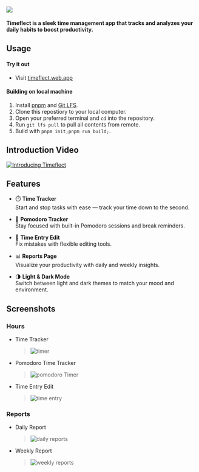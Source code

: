 # <img src="./assets/images/title_github.png">

**Timeflect is a sleek time management app that tracks and analyzes your daily habits to boost productivity.**

## Usage

#### Try it out

- Visit [timeflect.web.app](https://timeflect.web.app/)

#### Building on local machine

1. Install [pnpm](https://pnpm.io/installation) and [Git LFS](https://git-lfs.com/).
2. Clone this repostiory to your local computer.
3. Open your preferred terminal and `cd` into the repository.
4. Run `git lfs pull` to pull all contents from remote.
5. Build with `pnpm init;pnpm run build;`.

## Introduction Video

[![Introducing Timeflect](https://img.youtube.com/vi/aZwGg6aNGhg/maxresdefault.jpg)](https://www.youtube.com/watch?v=aZwGg6aNGhg)

## Features

- ⏱️ **Time Tracker**  
  Start and stop tasks with ease — track your time down to the second.

- 🍅 **Pomodoro Tracker**  
  Stay focused with built-in Pomodoro sessions and break reminders.

- 📝 **Time Entry Edit**  
  Fix mistakes with flexible editing tools.

- 📊 **Reports Page**  
  Visualize your productivity with daily and weekly insights.

- 🌗 **Light & Dark Mode**  
  Switch between light and dark themes to match your mood and environment.

## Screenshots

### Hours

- Time Tracker

  > ![timer](./assets/images/screenshot_hours_timer.png)

- Pomodoro Time Tracker

  > ![pomodoro Timer](./assets/images/screenshot_hours_pomodoro.png)

- Time Entry Edit
  > ![time entry](./assets/images/screenshot_hours_time-entry.png)

### Reports

- Daily Report

  > ![daily reports](./assets/images/screenshot_reports_daily.png)

- Weekly Report
  > ![weekly reports](./assets/images/screenshot_reports_weekly.png)
